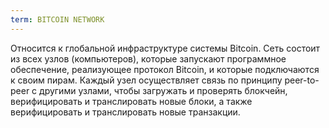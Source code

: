 ```yaml
---
term: BITCOIN NETWORK
---
```


Относится к глобальной инфраструктуре системы Bitcoin. Сеть состоит из всех узлов (компьютеров), которые запускают программное обеспечение, реализующее протокол Bitcoin, и которые подключаются к своим пирам. Каждый узел осуществляет связь по принципу peer-to-peer с другими узлами, чтобы загружать и проверять блокчейн, верифицировать и транслировать новые блоки, а также верифицировать и транслировать новые транзакции.
